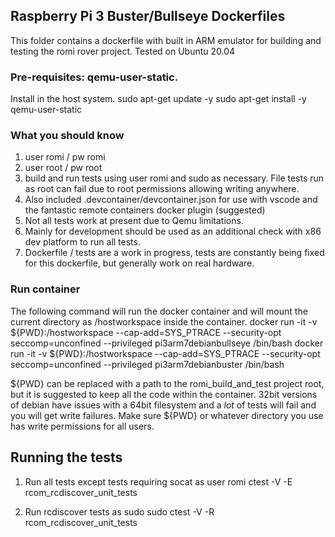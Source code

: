 ## Raspberry Pi 3 Buster/Bullseye Dockerfiles
This folder contains a dockerfile with built in ARM emulator for building and testing the romi rover project.
Tested on Ubuntu 20.04

### Pre-requisites: qemu-user-static. 
Install in the host system.
sudo apt-get update -y
sudo apt-get install -y qemu-user-static

### What you should know

1) user romi / pw romi
2) user root / pw root
3) build and run tests using user romi and sudo as necessary. File tests run as root can fail due to root permissions allowing writing anywhere.
4) Also included .devcontainer/devcontainer.json for use with vscode and the fantastic remote containers docker plugin (suggested)
5) Not all tests work at present due to Qemu limitations.
6) Mainly for development should be used as an additional check with x86 dev platform to run all tests.
7) Dockerfile / tests are a work in progress, tests are constantly being fixed for this dockerfile, but generally work on real hardware.

### Run container
The following command will run the docker container and will mount the current directory as /hostworkspace inside the container.
docker run -it -v ${PWD}:/hostworkspace --cap-add=SYS_PTRACE --security-opt seccomp=unconfined --privileged pi3arm7debianbullseye /bin/bash
docker run -it -v ${PWD}:/hostworkspace --cap-add=SYS_PTRACE --security-opt seccomp=unconfined --privileged pi3arm7debianbuster /bin/bash

${PWD} can be replaced with a path to the romi_build_and_test project root, but it is suggested to keep all the code within the container.
32bit versions of debian have issues with a 64bit filesystem and a *lot* of tests will fail and you will get write failures.
Make sure ${PWD} or whatever directory you use has write permissions for all users.

## Running the tests
1) Run all tests except tests requiring socat as user romi
   ctest -V -E rcom_rcdiscover_unit_tests
   
2) Run rcdiscover tests as sudo
   sudo ctest -V -R rcom_rcdiscover_unit_tests